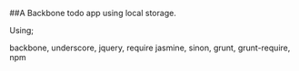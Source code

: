 ##A Backbone todo app using local storage.

Using;

backbone,
underscore,
jquery,
require
jasmine,
sinon,
grunt,
grunt-require,
npm






